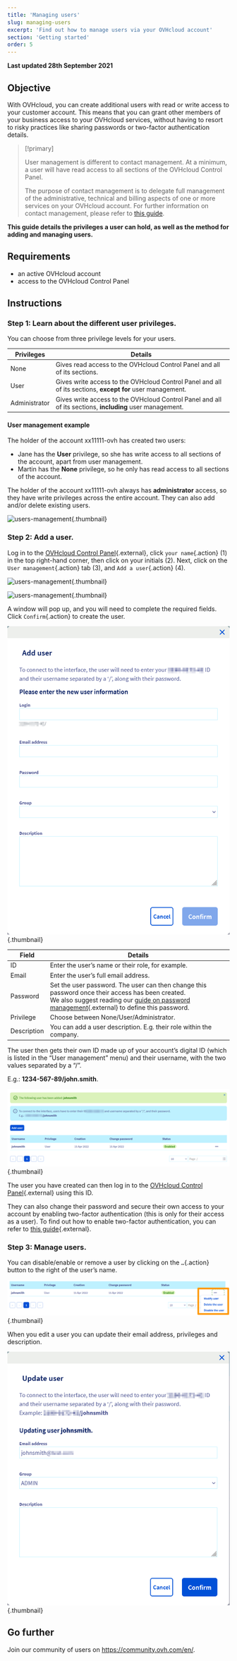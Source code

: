 ```yaml
---
title: 'Managing users'
slug: managing-users
excerpt: 'Find out how to manage users via your OVHcloud account'
section: 'Getting started'
order: 5
---
```


**Last updated 28th September 2021**

## Objective

With OVHcloud, you can create additional users with read or write access to your customer account. This means that you can grant other members of your business access to your OVHcloud services, without having to resort to risky practices like sharing passwords or two-factor authentication details.

> [!primary]
>
> User management is different to contact management. At a minimum, a user will have read access to all sections of the OVHcloud Control Panel.
>
> The purpose of contact management is to delegate full management of the administrative, technical and billing aspects of one or more services on your OVHcloud account. For further information on contact management, please refer to [this guide](https://docs.ovh.com/us/en/customer/managing-contacts/).
>

**This guide details the privileges a user can hold, as well as the method for adding and managing users.**

## Requirements

- an active OVHcloud account
- access to the OVHcloud Control Panel

## Instructions

### Step 1: Learn about the different user privileges.

You can choose from three privilege levels for your users.

| Privileges | Details |
|----------------|----------------------------------------------------------------------------------------------------------------------|
| None | Gives read access to the OVHcloud Control Panel and all of its sections. |
| User | Gives write access to the OVHcloud Control Panel and all of its sections, **except for** user management. |
| Administrator | Gives write access to the OVHcloud Control Panel and all of its sections, **including** user management. |

#### User management example

The holder of the account xx11111-ovh has created two users:

- Jane has the **User** privilege, so she has write access to all sections of the account, apart from user management.
- Martin has the **None** privilege, so he only has read access to all sections of the account.

The holder of the account xx11111-ovh always has **administrator** access, so they have write privileges across the entire account. They can also add and/or delete existing users.

![users-management](images/umv4.png){.thumbnail}

### Step 2: Add a user.

Log in to the [OVHcloud Control Panel](https://ca.ovh.com/auth/?action=gotomanager&from=https://www.ovh.com/world/&ovhSubsidiary=we){.external}, click `your name`{.action} (1) in the top right-hand corner, then click on your initials (2).
Next, click on the `User management`{.action} tab (3), and `Add a user`{.action} (4).

![users-management](images/hubusers.png){.thumbnail}

![users-management](images/usersmanagement1.png){.thumbnail}

A window will pop up, and you will need to complete the required fields. Click `Confirm`{.action} to create the user.

![users-management](images/usersmanagement2.png){.thumbnail}

| Field | Details |
|--------------|----------------------------------------------------------------------------------------------------------------------------------------------------------------------------------------------------------------------------------------------------------------------------------------------------------|
| ID | Enter the user’s name or their role, for example. |
| Email | Enter the user’s full email address. |
| Password | Set the user password. The user can then change this password once their access has been created. <br>We also suggest reading our [guide on password management](https://docs.ovh.com/us/en/customer/manage-password/){.external} to define this password. |
| Privilege | Choose between None/User/Administrator. |
| Description | You can add a user description. E.g. their role within the company. |

The user then gets their own ID made up of your account’s digital ID (which is listed in the “User management” menu) and their username, with the two values separated by a “/”.

E.g.: **1234-567-89/john.smith**.

![users-management](images/usersmanagement3.png){.thumbnail}

The user you have created can then log in to the [OVHcloud Control Panel](https://ca.ovh.com/auth/?action=gotomanager&from=https://www.ovh.com/world/&ovhSubsidiary=we){.external} using this ID. 

They can also change their password and secure their own access to your account by enabling two-factor authentication (this is only for their access as a user). To find out how to enable two-factor authentication, you can refer to [this guide](https://docs.ovh.com/us/en/customer/secure-account-with-2FA/){.external}.

### Step 3: Manage users.

You can disable/enable or remove a user by clicking on the `…`{.action} button to the right of the user’s name.

![users-management](images/usersmanagement4.png){.thumbnail}

When you edit a user you can update their email address, privileges and description.

![users-management](images/usersmanagement6.png){.thumbnail}

## Go further

Join our community of users on <https://community.ovh.com/en/>.

